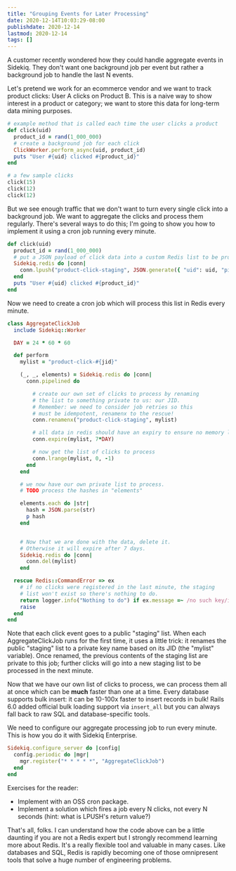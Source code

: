 ```yaml
---
title: "Grouping Events for Later Processing"
date: 2020-12-14T10:03:29-08:00
publishdate: 2020-12-14
lastmod: 2020-12-14
tags: []
---
```


A customer recently wondered how they could handle aggregate events in
Sidekiq. They don't want one background job per event but rather a
background job to handle the last N events.

Let's pretend we work for
an ecommerce vendor and we want to track product clicks: User A clicks
on Product B. This is a naive way to show interest in a product or
category; we want to store this data for long-term data mining purposes.

```ruby
# example method that is called each time the user clicks a product
def click(uid)
  product_id = rand(1_000_000)
  # create a background job for each click
  ClickWorker.perform_async(uid, product_id)
  puts "User #{uid} clicked #{product_id}"
end

# a few sample clicks
click(15)
click(12)
click(12)
```

But we see enough traffic that we don't want to turn every single click
into a background job. We want to aggregate the clicks and process them
regularly. There's several ways to do this; I'm going to show you how
to implement it using a cron job running every minute.

```ruby
def click(uid)
  product_id = rand(1_000_000)
  # put a JSON payload of click data into a custom Redis list to be processed later
  Sidekiq.redis do |conn|
    conn.lpush("product-click-staging", JSON.generate({ "uid": uid, "pid": product_id }))
  end
  puts "User #{uid} clicked #{product_id}"
end
```

Now we need to create a cron job which will process this list in Redis
every minute.

```ruby
class AggregateClickJob
  include Sidekiq::Worker

  DAY = 24 * 60 * 60

  def perform
    mylist = "product-click-#{jid}"

    (_, _, elements) = Sidekiq.redis do |conn|
      conn.pipelined do

        # create our own set of clicks to process by renaming
        # the list to something private to us: our JID.
        # Remember: we need to consider job retries so this
        # must be idempotent, renamenx to the rescue!
        conn.renamenx("product-click-staging", mylist)

        # all data in redis should have an expiry to ensure no memory leaks
        conn.expire(mylist, 7*DAY)

        # now get the list of clicks to process
        conn.lrange(mylist, 0, -1)
      end
    end

    # we now have our own private list to process.
    # TODO process the hashes in "elements"

    elements.each do |str|
      hash = JSON.parse(str)
      p hash
    end


    # Now that we are done with the data, delete it.
    # Otherwise it will expire after 7 days.
    Sidekiq.redis do |conn|
      conn.del(mylist)
    end

  rescue Redis::CommandError => ex
    # if no clicks were registered in the last minute, the staging
    # list won't exist so there's nothing to do.
    return logger.info("Nothing to do") if ex.message =~ /no such key/i
    raise
  end
end
```

Note that each click event goes to a public "staging" list.
When each AggregateClickJob runs for the first time, it uses a little trick: it renames
the public "staging" list to a private key name based on its JID (the "mylist" variable).
Once renamed, the previous contents of the staging list are private to this job;
further clicks will go into a new staging list to be processed in the next minute.

Now that we have our own list of clicks to process, we can process them all
at once which can be **much** faster than one at a time. Every
database supports bulk insert: it can be 10-100x faster to insert records
in bulk! Rails 6.0 added official bulk loading support via `insert_all` but you can
always fall back to raw SQL and database-specific tools.

We need to configure our aggregate processing job to run every minute.
This is how you do it with Sidekiq Enterprise.

```ruby
Sidekiq.configure_server do |config|
  config.periodic do |mgr|
    mgr.register("* * * * *", "AggregateClickJob")
  end
end
```

Exercises for the reader:

* Implement with an OSS cron package.
* Implement a solution which fires a job every N clicks, not every N
seconds (hint: what is LPUSH's return value?)

That's all, folks. I can understand how the code above can be a little
daunting if you are not a Redis expert but I strongly recommend learning
more about Redis. It's a really flexible tool and valuable in many cases.
Like databases and SQL, Redis is rapidly becoming one of those
omnipresent tools that solve a huge number of engineering problems.
